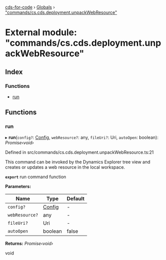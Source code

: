 [cds-for-code](../README.md) › [Globals](../globals.md) › ["commands/cs.cds.deployment.unpackWebResource"](_commands_cs_cds_deployment_unpackwebresource_.md)

# External module: "commands/cs.cds.deployment.unpackWebResource"

## Index

### Functions

* [run](_commands_cs_cds_deployment_unpackwebresource_.md#run)

## Functions

###  run

▸ **run**(`config?`: [Config](../interfaces/_api_cds_webapi_cdswebapi_.cdswebapi.config.md), `webResource?`: any, `fileUri?`: Uri, `autoOpen`: boolean): *Promise‹void›*

Defined in src/commands/cs.cds.deployment.unpackWebResource.ts:21

This command can be invoked by the Dynamics Explorer tree view and creates or updates a web resource in the local workspace.

**`export`** run command function

**Parameters:**

Name | Type | Default |
------ | ------ | ------ |
`config?` | [Config](../interfaces/_api_cds_webapi_cdswebapi_.cdswebapi.config.md) | - |
`webResource?` | any | - |
`fileUri?` | Uri | - |
`autoOpen` | boolean | false |

**Returns:** *Promise‹void›*

void

